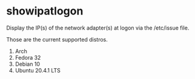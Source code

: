 # showipatlogon
Display the IP(s) of the network adapter(s) at logon via the /etc/issue file.

Those are the current supported distros.

1. Arch
2. Fedora 32
3. Debian 10
4. Ubuntu 20.4.1 LTS
